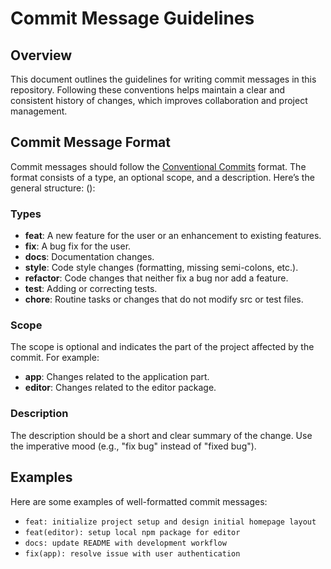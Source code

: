 # Commit Message Guidelines

## Overview

This document outlines the guidelines for writing commit messages in this repository. Following these conventions helps maintain a clear and consistent history of changes, which improves collaboration and project management.

## Commit Message Format

Commit messages should follow the [Conventional Commits](https://www.conventionalcommits.org/en/v1.0.0/) format. The format consists of a type, an optional scope, and a description. Here’s the general structure:
<type>(<scope>): <description>

### Types

- **feat**: A new feature for the user or an enhancement to existing features.
- **fix**: A bug fix for the user.
- **docs**: Documentation changes.
- **style**: Code style changes (formatting, missing semi-colons, etc.).
- **refactor**: Code changes that neither fix a bug nor add a feature.
- **test**: Adding or correcting tests.
- **chore**: Routine tasks or changes that do not modify src or test files.

### Scope

The scope is optional and indicates the part of the project affected by the commit. For example:

- **app**: Changes related to the application part.
- **editor**: Changes related to the editor package.

### Description

The description should be a short and clear summary of the change. Use the imperative mood (e.g., "fix bug" instead of "fixed bug").

## Examples

Here are some examples of well-formatted commit messages:

- `feat: initialize project setup and design initial homepage layout`
- `feat(editor): setup local npm package for editor`
- `docs: update README with development workflow`
- `fix(app): resolve issue with user authentication`
